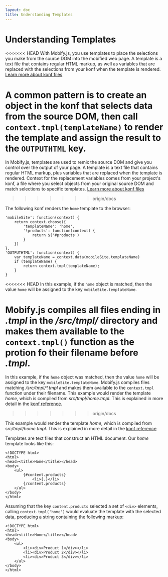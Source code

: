 ```yaml
---
layout: doc
title: Understanding Templates 
---
```


# Understanding Templates
    
<<<<<<< HEAD
With Mobify.js, you use templates to place the selections you make from the source DOM into the mobified web page. A template is a text file that contains regular HTML markup, as well as variables that are replaced with the selections from your konf when the template is rendered. [Learn more about konf files](https://support.mobify.com/customer/portal/articles/511656-understanding-the-konf)

A common pattern is to create an object in the konf that selects data from the source DOM, then call `context.tmpl(templateName)` to render the template and assign the result to the `OUTPUTHTML` key.
=======
In Mobify.js, templates are used to remix the source DOM and give you control over the output of your page. A template is a text file that contains regular HTML markup, plus variables that are replaced when the template is rendered. Context for the replacement variables comes from your project's konf, a file where you select objects from your original source DOM and match selections to specific templates. [Learn more about konf files](https://support.mobify.com/customer/portal/articles/511656-understanding-the-konf)
>>>>>>> origin/docs

The following konf renders the `home` template to the browser:

    'mobileSite': function(context) {
        return context.choose({
            'templateName': 'home',
            '!products': function(context) {
                return $('#products')
            }
        })
    },
    'OUTPUTHTML': function(context) {
        var templateName = context.data(mobileSite.templateName)
        if (templateName) {
            return context.tmpl(templateName);
        }
    }


<<<<<<< HEAD
In this example, if the `home` object is matched, then the value `home` will be assigned to the key `mobileSite.templateName`. 

Mobify.js compiles all files ending in _.tmpl_ in the _/src/tmpl/_ directory and makes them available to the `context.tmpl()` function as the protion fo their filename before _.tmpl_. 
=======
In this example, if the `home` object was matched, then the value `home` will be assigned to the key `mobileSite.templateName`. Mobify.js compiles files matching _/src/tmpl/\*.tmpl_ and makes them available to the `context.tmpl` function under their filename. This example would render the template _home_, which is compiled from _src/tmpl/home.tmpl_. This is explained in more detail in the [konf reference](https://support.mobify.com/customer/portal/articles/511630-konf-reference).
>>>>>>> origin/docs

This example would render the template _home_, which is compiled from _src/tmpl/home.tmpl_. This is explained in more detail in the [konf reference](https://support.mobify.com/customer/portal/articles/511630-konf-reference)

Templates are text files that construct an HTML document. Our _home_ template looks like this:

    <!DOCTYPE html>
    <html>
    <head><title>Home</title></head>
    <body>
        <ul>
            {#content.products}
                <li>{.}</li>
            {/content.products}
        </ul>
    </body>
    </html>

Assuming that the key `content.products` selected a set of `<div>` elements, calling `context.tmpl('home')` would evaluate the template with the selected data, producing a string containing the following markup:

    <!DOCTYPE html>
    <html>
    <head><title>Home</title></head>
    <body>
        <ul>
            <li><div>Product 1</div></li>
            <li><div>Product 2</div></li>
            <li><div>Product 3</div></li>
        </ul>
    </body>
    </html>
